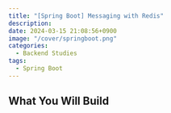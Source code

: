 ```yaml
---
title: "[Spring Boot] Messaging with Redis"
description:
date: 2024-03-15 21:08:56+0900
image: "/cover/springboot.png"
categories:
  - Backend Studies
tags:
  - Spring Boot
---
```


## What You Will Build
